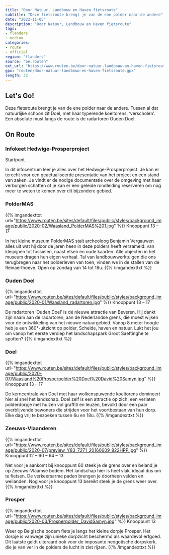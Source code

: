 ```yaml
---
title: "Door Natuur, Landbouw en Haven fietsroute"
subtitle: "Deze fietsroute brengt je van de ene polder naar de andere"
date: "2022-11-05"
description: "Door Natuur, Landbouw en Haven fietsroute"
tags:
- flanders
- medium
categories:
- route
- official
region: "flanders"
source: "be.routen"
ext_url: "https://www.routen.be/door-natuur-landbouw-en-haven-fietsroute"
gpx: "routen/door-natuur-landbouw-en-haven-fietsroute.gpx"
length: 32
---
```


## Let's Go!

Deze fietsroute brengt je van de ene polder naar de andere. Tussen al dat natuurlijke schoon zit Doel, met haar typerende koeltorens, ‘verscholen’. Een absolute must langs de route is de radartoren Ouden Doel.

## On Route

### Infokeet Hedwige-Prosperproject

Startpunt

In dit infocentrum leer je alles over het Hedwige-Prosperproject. Je kan er terecht voor een geactualiseerde presentatie van het project en een stand van zaken. Je vindt er de nodige documentatie over de omgeving met haar verborgen schatten of je kan er een geleide rondleiding reserveren om nog meer te weten te komen over dit bijzondere gebied.

### PolderMAS

{{% imgandexttxt url="https://www.routen.be/sites/default/files/public/styles/background_image/public/2020-02/Waasland_PolderMAS%201.jpg" %}}
Knooppunt 13 – 17

In het kleine museum PolderMAS stalt archeoloog Benjamin Vergauwen alles uit wat hij door de jaren heen in deze polders heeft verzameld: van kleipijpen tot fossielen, naast etsen en oude kaarten. Alle objecten in het museum dragen hun eigen verhaal. Tal van landbouwwerktuigen die ons terugbregen naar het polderleven van toen, vinden we in de stallen van de Reinaerthoeve. Open op zondag van 14 tot 18u.
{{% /imgandexttxt %}}

### Ouden Doel

{{% imgandexttxt url="https://www.routen.be/sites/default/files/public/styles/background_image/public/2020-01/Waasland_radartoren.jpg" %}}
Knooppunt 13 – 17

De radartoren ‘Ouden Doel’ is dé nieuwe attractie van Beveren. Hij dankt zijn naam aan de radartoren, aan de Nederlandse grens, die moest wijken voor de ontwikkeling van het nieuwe natuurgebied. Vanop 8 meter hoogte heb je een 360°-uitzicht op polder, Schelde, haven en natuur. Lukt het jou om vanop het eerste verdiep het landschapspark Groot Saeftinghe te spotten?
{{% /imgandexttxt %}}

### Doel

{{% imgandexttxt url="https://www.routen.be/sites/default/files/public/styles/background_image/public/2020-07/Waasland%20Prosperpolder%20Doel%20David%20Samyn.jpg" %}}
Knooppunt 13 – 17

De kerncentrale van Doel met haar wolkenspuwende koeltorens domineert hier al snel het landschap. Doel zelf is een attractie op zich: een verlaten polderdorpje met huizen vol graffiti en leuzen, bevolkt door een paar overblijvende bewoners die strijden voor het voortbestaan van hun dorp. Elke dag vrij te bezoeken tussen 6u en 18u.
{{% /imgandexttxt %}}

### Zeeuws-Vlaanderen

{{% imgandexttxt url="https://www.routen.be/sites/default/files/public/styles/background_image/public/2020-07/preview_Y83_7271_20160609_822HPP.jpg" %}}
Knooppunt 12 – 60 – 64 – 13

Net voor je aankomt bij knooppunt 60 steek je de grens over en beland je op Zeeuws-Vlaamse bodem. Het landschap hier is heel vlak, ideaal dus om te fietsen. De verkeersarme paden brengen je doorheen velden en weilanden. Nog voor je knooppunt 13 bereikt steek je de grens weer over.
{{% /imgandexttxt %}}

### Prosper

{{% imgandexttxt url="https://www.routen.be/sites/default/files/public/styles/background_image/public/2020-03/Prosperpolder_DavidSamyn.jpg" %}}
Knooppunt 13

Weer op Belgische bodem fiets je langs het kleine dorpje Prosper. Het dorpje is vanwege zijn unieke dorpzicht beschermd als waardevol erfgoed. Dit laatste geldt uiteraard ook voor de imposante neogotische dorpskerk, die je van ver in de polders de lucht in ziet rijzen.
{{% /imgandexttxt %}}


